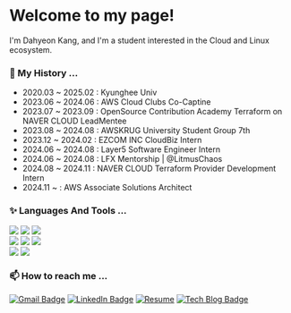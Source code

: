 <h1> Welcome to my page! </h1>

I'm Dahyeon Kang, and I'm a student interested in the Cloud and Linux ecosystem. 


<h3>🔭 My History ...</h3>
<ul>
  <li>2020.03 ~ 2025.02 : Kyunghee Univ</li>
  <li>2023.06 ~ 2024.06 : AWS Cloud Clubs Co-Captine</li>
  <li>2023.07 ~ 2023.09 : OpenSource Contribution Academy Terraform on NAVER CLOUD LeadMentee</li>
  <li>2023.08 ~ 2024.08 : AWSKRUG University Student Group 7th</li>
  <li>2023.12 ~ 2024.02 : EZCOM INC CloudBiz Intern</li>
  <li>2024.06 ~ 2024.08  : Layer5 Software Engineer Intern</li>
  <li>2024.06 ~ 2024.08 : LFX Mentorship | @LitmusChaos</li>
  <li>2024.08 ~ 2024.11 : NAVER CLOUD Terraform Provider Development Intern</li>
  <li>2024.11 ~         : AWS Associate Solutions Architect</li>
</ul>

<h3>✨ Languages And Tools ...</h3>

<div>
  <img src="https://img.shields.io/badge/Amazon AWS-232F3E?style=flat&logo=Amazon AWS&logoColor=white"/>
  <img src="https://img.shields.io/badge/linux-FCC624?style=flat&logo=linux&logoColor=white"> 
  <img src="https://img.shields.io/badge/Terraform-430098?style=flat&logo=Terraform&logoColor=white"/>
</div>

<div>
  <img src="https://img.shields.io/badge/go-00ADD8?style=flat&logo=go&logoColor=white"> 
  <img src="https://img.shields.io/badge/python-3776AB?style=flat&logo=python&logoColor=white"> 
  <img src="https://img.shields.io/badge/spring-6DB33F?style=flat&logo=spring&logoColor=white"> 
</div>

<div>
  <img src="https://img.shields.io/badge/docker-2496ED?style=flat&logo=docker&logoColor=white"> 
  <img src="https://img.shields.io/badge/kubernetes-326CE5?style=flat&logo=kubernetes&logoColor=white">
</div>



### 📫 How to reach me ...

[![Gmail Badge](https://img.shields.io/badge/Gmail-d14836?style=flat-&logo=Gmail&logoColor=white&link=mailto:sumink0903@gmail.com)](mailto:dusdj0813@gmail.com)
[![LinkedIn Badge](http://img.shields.io/badge/LinkedIn-0A66C2?style=flat&logo=LinkedIn&logoColor=white&link=https://www.linkedin.com/in/dusdjhyeon/)](https://www.linkedin.com/in/dusdjhyeon/)
[![Resume](https://img.shields.io/badge/Resume-%23000000?style=flat&logo=readdotcv&logoColor=white&link=https://my.surfit.io/w/379407367)](https://my.surfit.io/w/379407367)
[![Tech Blog Badge](http://img.shields.io/badge/Blog-white?style=flat&logo=Medium&logoColor=black&link=https://medium.com/@dusdjhyeon)](https://medium.com/@dusdjhyeon)

